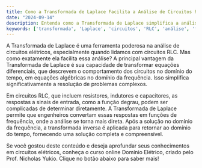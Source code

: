 ```yaml
---
title: Como a Transformada de Laplace Facilita a Análise de Circuitos RLC?
date: "2024-09-14"
description: Entenda como a Transformada de Laplace simplifica a análise de circuitos RLC, permitindo a resolução de equações diferenciais complexas.
keywords: ['transformada', 'Laplace', 'circuitos', 'RLC', 'análise', 'função degrau']
---
```


A Transformada de Laplace é uma ferramenta poderosa na análise de circuitos elétricos, especialmente quando lidamos com circuitos RLC. Mas como exatamente ela facilita essa análise? A principal vantagem da Transformada de Laplace é sua capacidade de transformar equações diferenciais, que descrevem o comportamento dos circuitos no domínio do tempo, em equações algébricas no domínio da frequência. Isso simplifica significativamente a resolução de problemas complexos.

Em circuitos RLC, que incluem resistores, indutores e capacitores, as respostas a sinais de entrada, como a função degrau, podem ser complicadas de determinar diretamente. A Transformada de Laplace permite que engenheiros convertam essas respostas em funções de frequência, onde a análise se torna mais direta. Após a solução no domínio da frequência, a transformada inversa é aplicada para retornar ao domínio do tempo, fornecendo uma solução completa e compreensível.

Se você gostou deste conteúdo e deseja aprofundar seus conhecimentos em circuitos elétricos, conheça o curso online Domínio Elétrico, criado pelo Prof. Nicholas Yukio. Clique no botão abaixo para saber mais!